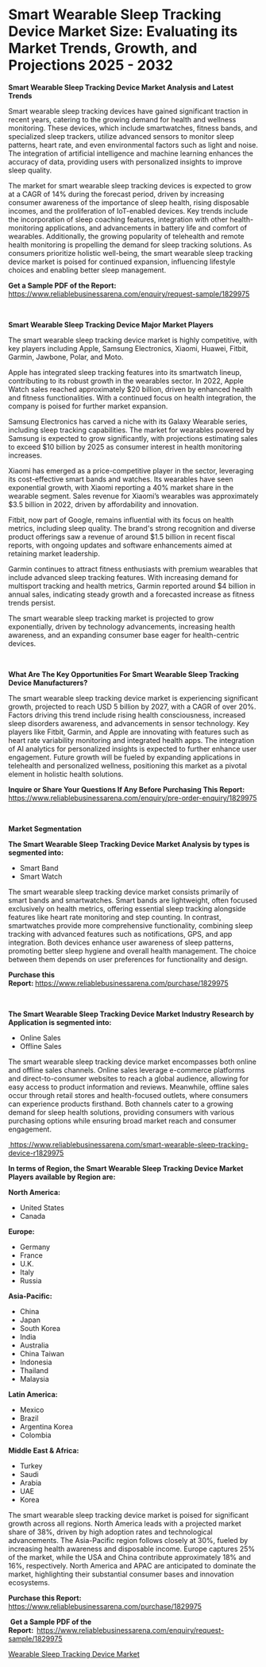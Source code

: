 <p><h1>Smart Wearable Sleep Tracking Device Market Size: Evaluating its Market Trends, Growth, and Projections 2025 - 2032</h1></p><p><strong>Smart Wearable Sleep Tracking Device Market Analysis and Latest Trends</strong></p>
<p><p>Smart wearable sleep tracking devices have gained significant traction in recent years, catering to the growing demand for health and wellness monitoring. These devices, which include smartwatches, fitness bands, and specialized sleep trackers, utilize advanced sensors to monitor sleep patterns, heart rate, and even environmental factors such as light and noise. The integration of artificial intelligence and machine learning enhances the accuracy of data, providing users with personalized insights to improve sleep quality.</p><p>The market for smart wearable sleep tracking devices is expected to grow at a CAGR of 14% during the forecast period, driven by increasing consumer awareness of the importance of sleep health, rising disposable incomes, and the proliferation of IoT-enabled devices. Key trends include the incorporation of sleep coaching features, integration with other health-monitoring applications, and advancements in battery life and comfort of wearables. Additionally, the growing popularity of telehealth and remote health monitoring is propelling the demand for sleep tracking solutions. As consumers prioritize holistic well-being, the smart wearable sleep tracking device market is poised for continued expansion, influencing lifestyle choices and enabling better sleep management.</p></p>
<p><strong>Get a Sample PDF of the Report:&nbsp;</strong> <a href="https://www.reliablebusinessarena.com/enquiry/request-sample/1829975?utm_campaign=2635&utm_medium=2&utm_source=Github&utm_content=ia&utm_term=05042025&utm_id=smart-wearable-sleep-tracking-device">https://www.reliablebusinessarena.com/enquiry/request-sample/1829975</a></p>
<p>&nbsp;</p>
<p><strong>Smart Wearable Sleep Tracking Device Major Market Players</strong></p>
<p><p>The smart wearable sleep tracking device market is highly competitive, with key players including Apple, Samsung Electronics, Xiaomi, Huawei, Fitbit, Garmin, Jawbone, Polar, and Moto. </p><p>Apple has integrated sleep tracking features into its smartwatch lineup, contributing to its robust growth in the wearables sector. In 2022, Apple Watch sales reached approximately $20 billion, driven by enhanced health and fitness functionalities. With a continued focus on health integration, the company is poised for further market expansion.</p><p>Samsung Electronics has carved a niche with its Galaxy Wearable series, including sleep tracking capabilities. The market for wearables powered by Samsung is expected to grow significantly, with projections estimating sales to exceed $10 billion by 2025 as consumer interest in health monitoring increases.</p><p>Xiaomi has emerged as a price-competitive player in the sector, leveraging its cost-effective smart bands and watches. Its wearables have seen exponential growth, with Xiaomi reporting a 40% market share in the wearable segment. Sales revenue for Xiaomi’s wearables was approximately $3.5 billion in 2022, driven by affordability and innovation.</p><p>Fitbit, now part of Google, remains influential with its focus on health metrics, including sleep quality. The brand's strong recognition and diverse product offerings saw a revenue of around $1.5 billion in recent fiscal reports, with ongoing updates and software enhancements aimed at retaining market leadership.</p><p>Garmin continues to attract fitness enthusiasts with premium wearables that include advanced sleep tracking features. With increasing demand for multisport tracking and health metrics, Garmin reported around $4 billion in annual sales, indicating steady growth and a forecasted increase as fitness trends persist.</p><p>The smart wearable sleep tracking market is projected to grow exponentially, driven by technology advancements, increasing health awareness, and an expanding consumer base eager for health-centric devices.</p></p>
<p>&nbsp;</p>
<p><strong>What Are The Key Opportunities For Smart Wearable Sleep Tracking Device Manufacturers?</strong></p>
<p><p>The smart wearable sleep tracking device market is experiencing significant growth, projected to reach USD 5 billion by 2027, with a CAGR of over 20%. Factors driving this trend include rising health consciousness, increased sleep disorders awareness, and advancements in sensor technology. Key players like Fitbit, Garmin, and Apple are innovating with features such as heart rate variability monitoring and integrated health apps. The integration of AI analytics for personalized insights is expected to further enhance user engagement. Future growth will be fueled by expanding applications in telehealth and personalized wellness, positioning this market as a pivotal element in holistic health solutions.</p></p>
<p><strong>Inquire or Share Your Questions If Any Before Purchasing This Report:</strong> <a href="https://www.reliablebusinessarena.com/enquiry/pre-order-enquiry/1829975?utm_campaign=2635&utm_medium=2&utm_source=Github&utm_content=ia&utm_term=05042025&utm_id=smart-wearable-sleep-tracking-device">https://www.reliablebusinessarena.com/enquiry/pre-order-enquiry/1829975</a></p>
<p>&nbsp;</p>
<p><strong>Market Segmentation</strong></p>
<p><strong>The Smart Wearable Sleep Tracking Device Market Analysis by types is segmented into:</strong></p>
<p><ul><li>Smart Band</li><li>Smart Watch</li></ul></p>
<p><p>The smart wearable sleep tracking device market consists primarily of smart bands and smartwatches. Smart bands are lightweight, often focused exclusively on health metrics, offering essential sleep tracking alongside features like heart rate monitoring and step counting. In contrast, smartwatches provide more comprehensive functionality, combining sleep tracking with advanced features such as notifications, GPS, and app integration. Both devices enhance user awareness of sleep patterns, promoting better sleep hygiene and overall health management. The choice between them depends on user preferences for functionality and design.</p></p>
<p><strong>Purchase this Report:&nbsp;</strong><a href="https://www.reliablebusinessarena.com/purchase/1829975?utm_campaign=2635&utm_medium=2&utm_source=Github&utm_content=ia&utm_term=05042025&utm_id=smart-wearable-sleep-tracking-device">https://www.reliablebusinessarena.com/purchase/1829975</a></p>
<p>&nbsp;</p>
<p><strong>The Smart Wearable Sleep Tracking Device Market Industry Research by Application is segmented into:</strong></p>
<p><ul><li>Online Sales</li><li>Offline Sales</li></ul></p>
<p><p>The smart wearable sleep tracking device market encompasses both online and offline sales channels. Online sales leverage e-commerce platforms and direct-to-consumer websites to reach a global audience, allowing for easy access to product information and reviews. Meanwhile, offline sales occur through retail stores and health-focused outlets, where consumers can experience products firsthand. Both channels cater to a growing demand for sleep health solutions, providing consumers with various purchasing options while ensuring broad market reach and consumer engagement.</p></p>
<p><a href="https://www.reliablebusinessarena.com/smart-wearable-sleep-tracking-device-r1829975?utm_campaign=2635&utm_medium=2&utm_source=Github&utm_content=ia&utm_term=05042025&utm_id=smart-wearable-sleep-tracking-device">&nbsp;https://www.reliablebusinessarena.com/smart-wearable-sleep-tracking-device-r1829975</a></p>
<p><strong>In terms of Region, the Smart Wearable Sleep Tracking Device Market Players available by Region are:</strong></p>
<p>
    <p> <strong> North America: </strong>
        <ul>
            <li>United States</li>
            <li>Canada</li>
        </ul>
        </p> 
    <p> <strong> Europe: </strong>
        <ul>
            <li>Germany</li>
            <li>France</li>
            <li>U.K.</li>
            <li>Italy</li>
            <li>Russia</li>
        </ul>
        </p> 
    <p> <strong> Asia-Pacific: </strong>
        <ul>
            <li>China</li>
            <li>Japan</li>
            <li>South Korea</li>
            <li>India</li>
            <li>Australia</li>
            <li>China Taiwan</li>
            <li>Indonesia</li>
            <li>Thailand</li>
            <li>Malaysia</li>
        </ul>
        </p> 
    <p> <strong> Latin America: </strong>
        <ul>
            <li>Mexico</li>
            <li>Brazil</li>
            <li>Argentina Korea</li>
            <li>Colombia</li>
        </ul>
        </p> 
    <p> <strong> Middle East & Africa: </strong>
        <ul>
            <li>Turkey</li>
            <li>Saudi</li>
            <li>Arabia</li>
            <li>UAE</li>
            <li>Korea</li>
        </ul>
    </p>
    </p>
<p><p>The smart wearable sleep tracking device market is poised for significant growth across all regions. North America leads with a projected market share of 38%, driven by high adoption rates and technological advancements. The Asia-Pacific region follows closely at 30%, fueled by increasing health awareness and disposable income. Europe captures 25% of the market, while the USA and China contribute approximately 18% and 16%, respectively. North America and APAC are anticipated to dominate the market, highlighting their substantial consumer bases and innovation ecosystems.</p></p>
<p><strong>Purchase this Report: </strong><a href="https://www.reliablebusinessarena.com/purchase/1829975?utm_campaign=2635&utm_medium=2&utm_source=Github&utm_content=ia&utm_term=05042025&utm_id=smart-wearable-sleep-tracking-device">https://www.reliablebusinessarena.com/purchase/1829975</a></p>
<p>&nbsp;<strong>Get a Sample PDF of the Report:&nbsp;&nbsp;</strong><a href="https://www.reliablebusinessarena.com/enquiry/request-sample/1829975?utm_campaign=2635&utm_medium=2&utm_source=Github&utm_content=ia&utm_term=05042025&utm_id=smart-wearable-sleep-tracking-device">https://www.reliablebusinessarena.com/enquiry/request-sample/1829975</a></p>
<p><strong></strong></p>
<p><p><a href="https://github.com/tambraunrue691969/Market-Research-Report-List-1/blob/main/wearable-sleep-tracking-device-market.md?utm_campaign=2635&utm_medium=2&utm_source=Github&utm_content=ia&utm_term=05042025&utm_id=smart-wearable-sleep-tracking-device">Wearable Sleep Tracking Device Market</a></p></p>